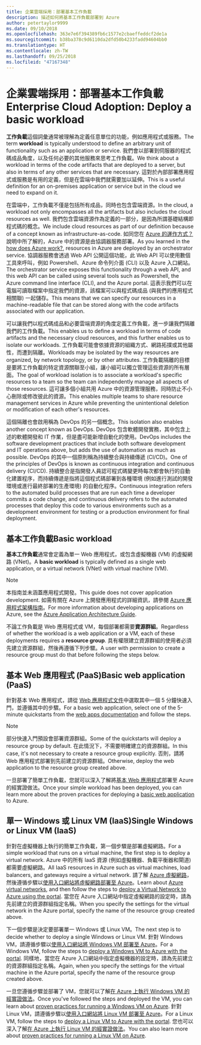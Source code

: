 ```yaml
---
title: 企業雲端採用：部署基本工作負載
description: 描述如何將基本工作負載部署到 Azure
author: petertaylor9999
ms.date: 09/10/2018
ms.openlocfilehash: 363e7e6f394389fb6c1577e2cbaeffeddcf2de1a
ms.sourcegitcommit: b38ba378c9d6110da2dfd50b4233fadd94604bb0
ms.translationtype: HT
ms.contentlocale: zh-TW
ms.lasthandoff: 09/25/2018
ms.locfileid: "47167348"
---
```

# <a name="enterprise-cloud-adoption-deploy-a-basic-workload"></a><span data-ttu-id="29a53-103">企業雲端採用：部署基本工作負載</span><span class="sxs-lookup"><span data-stu-id="29a53-103">Enterprise Cloud Adoption: Deploy a basic workload</span></span>

<span data-ttu-id="29a53-104">**工作負載**這個詞彙通常被理解為定義任意單位的功能，例如應用程式或服務。</span><span class="sxs-lookup"><span data-stu-id="29a53-104">The term **workload** is typically understood to define an arbitrary unit of functionality such as an application or service.</span></span> <span data-ttu-id="29a53-105">我們會以部署到伺服器的程式碼成品角度，以及任何必要的其他服務來思考工作負載。</span><span class="sxs-lookup"><span data-stu-id="29a53-105">We think about a workload in terms of the code artifacts that are deployed to a server, but also in terms of any other services that are necessary.</span></span> <span data-ttu-id="29a53-106">這對於內部部署應用程式或服務是有用的定義，但是在雲端中我們就需要加以延伸。</span><span class="sxs-lookup"><span data-stu-id="29a53-106">This is a useful definition for an on-premises application or service but in the cloud we need to expand on it.</span></span>

<span data-ttu-id="29a53-107">在雲端中，工作負載不僅是包括所有成品，同時也包含雲端資源。</span><span class="sxs-lookup"><span data-stu-id="29a53-107">In the cloud, a workload not only encompasses all the artifacts but also includes the cloud resources as well.</span></span> <span data-ttu-id="29a53-108">我們包含雲端資源作為定義的一部分，是因為所謂基礎結構即程式碼的概念。</span><span class="sxs-lookup"><span data-stu-id="29a53-108">We include cloud resources as part of our definition because of a concept known as infrastructure-as-code.</span></span> <span data-ttu-id="29a53-109">如同您在 [Azure 的運作方式？](../getting-started/what-is-azure.md)說明中所了解的，Azure 中的資源是由協調器服務部署。</span><span class="sxs-lookup"><span data-stu-id="29a53-109">As you learned in the [how does Azure work?](../getting-started/what-is-azure.md), resources in Azure are deployed by an orchestrator service.</span></span> <span data-ttu-id="29a53-110">協調器服務會透過 Web API 公開這個功能，此 Web API 可以使用數個工具來呼叫，例如 Powershell、Azure 命令列介面 (CLI) 以及 Azure 入口網站。</span><span class="sxs-lookup"><span data-stu-id="29a53-110">The orchestrator service exposes this functionality through a web API, and this web API can be called using several tools such as Powershell, the Azure command line interface (CLI), and the Azure portal.</span></span> <span data-ttu-id="29a53-111">這表示我們可以在電腦可讀取檔案中指定我們的資源，該檔案可以與程式碼成品 (與我們的應用程式相關聯) 一起儲存。</span><span class="sxs-lookup"><span data-stu-id="29a53-111">This means that we can specify our resources in a machine-readable file that can be stored along with the code artifacts associated with our application.</span></span>

<span data-ttu-id="29a53-112">可以讓我們以程式碼成品和必要雲端資源的角度定義工作負載，進一步讓我們隔離我們的工作負載。</span><span class="sxs-lookup"><span data-stu-id="29a53-112">This enables us to define a workload in terms of code artifacts and the necessary cloud resources, and this further enables us to isolate our workloads.</span></span> <span data-ttu-id="29a53-113">工作負載可能會依據資源的組織方式、網路拓撲或其他屬性，而遭到隔離。</span><span class="sxs-lookup"><span data-stu-id="29a53-113">Workloads may be isolated by the way resources are organized, by network topology, or by other attributes.</span></span> <span data-ttu-id="29a53-114">工作負載隔離的目標是要將工作負載的特定資源關聯至小組，讓小組可以獨立管理這些資源的所有層面。</span><span class="sxs-lookup"><span data-stu-id="29a53-114">The goal of workload isolation is to associate a workload's specific resources to a team so the team can independently manage all aspects of those resources.</span></span> <span data-ttu-id="29a53-115">這可讓多個小組共用 Azure 中的資源管理服務，同時防止不小心刪除或修改彼此的資源。</span><span class="sxs-lookup"><span data-stu-id="29a53-115">This enables multiple teams to share resource management services in Azure while preventing the unintentional deletion or modification of each other's resources.</span></span>

<span data-ttu-id="29a53-116">這個隔離也會啟用稱為 DevOps 的另一個概念。</span><span class="sxs-lookup"><span data-stu-id="29a53-116">This isolation also enables another concept known as DevOps.</span></span> <span data-ttu-id="29a53-117">DevOps 包含軟體開發實務，其中包含上述的軟體開發和 IT 作業，但是盡可能新增自動化的使用。</span><span class="sxs-lookup"><span data-stu-id="29a53-117">DevOps includes the software development practices that include both software development and IT operations above, but adds the use of automation as much as possible.</span></span> <span data-ttu-id="29a53-118">DevOps 的其中一個原則稱為持續整合與持續傳遞 (CI/CD)。</span><span class="sxs-lookup"><span data-stu-id="29a53-118">One of the principles of DevOps is known as continuous integration and continuous delivery (CI/CD).</span></span> <span data-ttu-id="29a53-119">持續整合是指開發人員認可程式碼變更時每次都會執行的自動化建置程序，而持續傳遞是指將這個程式碼部署到各種環境 (例如進行測試的開發環境或進行最終部署的生產環境) 的自動化程序。</span><span class="sxs-lookup"><span data-stu-id="29a53-119">Continuous integration refers to the automated build processes that are run each time a developer commits a code change, and continuous delivery refers to the automated processes that deploy this code to various environments such as a development environment for testing or a production environment for final deployment.</span></span>

## <a name="basic-workload"></a><span data-ttu-id="29a53-120">基本工作負載</span><span class="sxs-lookup"><span data-stu-id="29a53-120">Basic workload</span></span>

<span data-ttu-id="29a53-121">**基本工作負載**通常會定義為單一 Web 應用程式，或包含虛擬機器 (VM) 的虛擬網路 (VNet)。</span><span class="sxs-lookup"><span data-stu-id="29a53-121">A **basic workload** is typically defined as a single web application, or a virtual network (VNet) with virtual machine (VM).</span></span> 

> [!NOTE]
> <span data-ttu-id="29a53-122">本指南並未涵蓋應用程式開發。</span><span class="sxs-lookup"><span data-stu-id="29a53-122">This guide does not cover application development.</span></span> <span data-ttu-id="29a53-123">如需有關在 Azure 上開發應用程式的詳細資訊，請參閱 [Azure 應用程式架構指南](/azure/architecture/guide/)。</span><span class="sxs-lookup"><span data-stu-id="29a53-123">For more information about developing applications on Azure, see the [Azure Application Architecture Guide](/azure/architecture/guide/).</span></span>

<span data-ttu-id="29a53-124">不論工作負載是 Web 應用程式或 VM，每個部署都需要**資源群組**。</span><span class="sxs-lookup"><span data-stu-id="29a53-124">Regardless of whether the workload is a web application or a VM, each of these deployments requires a **resource group**.</span></span> <span data-ttu-id="29a53-125">具有權限建立資源群組的使用者必須先建立資源群組，然後再遵循下列步驟。</span><span class="sxs-lookup"><span data-stu-id="29a53-125">A user with permission to create a resource group must do that before following the steps below.</span></span>

## <a name="basic-web-application-paas"></a><span data-ttu-id="29a53-126">基本 Web 應用程式 (PaaS)</span><span class="sxs-lookup"><span data-stu-id="29a53-126">Basic web application (PaaS)</span></span>

<span data-ttu-id="29a53-127">針對基本 Web 應用程式，請從 [Web 應用程式文件](/azure/app-service?toc=/azure/architecture/cloud-adoption-guide/toc.json)中選取其中一個 5 分鐘快速入門，並遵循其中的步驟。</span><span class="sxs-lookup"><span data-stu-id="29a53-127">For a basic web application, select one of the 5-minute quickstarts from the [web apps documentation](/azure/app-service?toc=/azure/architecture/cloud-adoption-guide/toc.json) and follow the steps.</span></span> 

> [!NOTE]
> <span data-ttu-id="29a53-128">部分快速入門預設會部署資源群組。</span><span class="sxs-lookup"><span data-stu-id="29a53-128">Some of the quickstarts will deploy a resource group by default.</span></span> <span data-ttu-id="29a53-129">在此情況下，不需要明確建立的資源群組。</span><span class="sxs-lookup"><span data-stu-id="29a53-129">In this case, it's not necessary to create a resource group explicitly.</span></span> <span data-ttu-id="29a53-130">否則，請將 Web 應用程式部署到先前建立的資源群組。</span><span class="sxs-lookup"><span data-stu-id="29a53-130">Otherwise, deploy the web application to the resource group created above.</span></span>

<span data-ttu-id="29a53-131">一旦部署了簡單工作負載，您就可以深入了解將[基本 Web 應用程式](/azure/architecture/reference-architectures/app-service-web-app/basic-web-app?toc=/azure/architecture/cloud-adoption-guide/toc.json)部署至 Azure 的經實證做法。</span><span class="sxs-lookup"><span data-stu-id="29a53-131">Once your simple workload has been deployed, you can learn more about the proven practices for deploying a [basic web application](/azure/architecture/reference-architectures/app-service-web-app/basic-web-app?toc=/azure/architecture/cloud-adoption-guide/toc.json) to Azure.</span></span>

## <a name="single-windows-or-linux-vm-iaas"></a><span data-ttu-id="29a53-132">單一 Windows 或 Linux VM (IaaS)</span><span class="sxs-lookup"><span data-stu-id="29a53-132">Single Windows or Linux VM (IaaS)</span></span>

<span data-ttu-id="29a53-133">針對在虛擬機器上執行的簡單工作負載，第一個步驟是部署虛擬網路。</span><span class="sxs-lookup"><span data-stu-id="29a53-133">For a simple workload that runs on a virtual machine, the first step is to deploy a virtual network.</span></span> <span data-ttu-id="29a53-134">Azure 中的所有 IaaS 資源 (例如虛擬機器、負載平衡器和閘道) 都需要虛擬網路。</span><span class="sxs-lookup"><span data-stu-id="29a53-134">All IaaS resources in Azure such as virtual machines, load balancers, and gateways require a virtual network.</span></span> <span data-ttu-id="29a53-135">請了解 [Azure 虛擬網路](/azure/virtual-network/virtual-networks-overview?toc=/azure/architecture/cloud-adoption-guide/toc.json)，然後遵循步驟以[使用入口網站將虛擬網路部署至 Azure](/azure/virtual-network/quick-create-portal?toc=/azure/architecture/cloud-adoption-guide/toc.json)。</span><span class="sxs-lookup"><span data-stu-id="29a53-135">Learn about [Azure virtual networks](/azure/virtual-network/virtual-networks-overview?toc=/azure/architecture/cloud-adoption-guide/toc.json), and then follow the steps to [deploy a Virtual Network to Azure using the portal](/azure/virtual-network/quick-create-portal?toc=/azure/architecture/cloud-adoption-guide/toc.json).</span></span> <span data-ttu-id="29a53-136">當您在 Azure 入口網站中指定虛擬網路的設定時，請為先前建立的資源群組指定名稱。</span><span class="sxs-lookup"><span data-stu-id="29a53-136">When you specify the settings for the virtual network in the Azure portal, specify the name of the resource group created above.</span></span>

<span data-ttu-id="29a53-137">下一個步驟是決定要部署單一 Windows 或 Linux VM。</span><span class="sxs-lookup"><span data-stu-id="29a53-137">The next step is to decide whether to deploy a single Windows or Linux VM.</span></span> <span data-ttu-id="29a53-138">針對 Windows VM，請遵循步驟以[使用入口網站將 Windows VM 部署至 Azure](/azure/virtual-machines/windows/quick-create-portal?toc=/azure/architecture/cloud-adoption-guide/toc.json)。</span><span class="sxs-lookup"><span data-stu-id="29a53-138">For a Windows VM, follow the steps to [deploy a Windows VM to Azure with the portal](/azure/virtual-machines/windows/quick-create-portal?toc=/azure/architecture/cloud-adoption-guide/toc.json).</span></span> <span data-ttu-id="29a53-139">同樣地，當您在 Azure 入口網站中指定虛擬機器的設定時，請為先前建立的資源群組指定名稱。</span><span class="sxs-lookup"><span data-stu-id="29a53-139">Again, when you specify the settings for the virtual machine in the Azure portal, specify the name of the resource group created above.</span></span>

<span data-ttu-id="29a53-140">一旦您遵循步驟並部署了 VM，您就可以了解[在 Azure 上執行 Windows VM 的經實證做法](/azure/architecture/reference-architectures/virtual-machines-windows/single-vm?toc=/azure/architecture/cloud-adoption-guide/toc.json)。</span><span class="sxs-lookup"><span data-stu-id="29a53-140">Once you've followed the steps and deployed the VM, you can learn about [proven practices for running a Windows VM on Azure](/azure/architecture/reference-architectures/virtual-machines-windows/single-vm?toc=/azure/architecture/cloud-adoption-guide/toc.json).</span></span> <span data-ttu-id="29a53-141">針對 Linux VM，請遵循步驟以[使用入口網站將 Linux VM 部署至 Azure](/azure/virtual-machines/linux/quick-create-portal?toc=/azure/architecture/cloud-adoption-guide/toc.json)。</span><span class="sxs-lookup"><span data-stu-id="29a53-141">For a Linux VM, follow the steps to [deploy a Linux VM to Azure with the portal](/azure/virtual-machines/linux/quick-create-portal?toc=/azure/architecture/cloud-adoption-guide/toc.json).</span></span> <span data-ttu-id="29a53-142">您也可以深入了解[在 Azure 上執行 Linux VM 的經實證做法](/azure/architecture/reference-architectures/virtual-machines-linux/single-vm?toc=/azure/architecture/cloud-adoption-guide/toc.json)。</span><span class="sxs-lookup"><span data-stu-id="29a53-142">You can also learn more about [proven practices for running a Linux VM on Azure](/azure/architecture/reference-architectures/virtual-machines-linux/single-vm?toc=/azure/architecture/cloud-adoption-guide/toc.json).</span></span>
